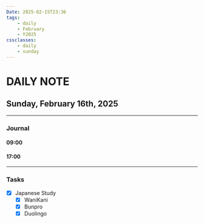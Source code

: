 ```yaml
---
Date: 2025-02-15T23:36
tags:
    - daily
    - February
    - Y2025
cssclasses:
    - daily
    - sunday
---
```

# DAILY NOTE
## Sunday, February 16th, 2025
***
### Journal

#### 09:00

#### 17:00

***
### Tasks
- [x] Japanese Study
    - [x] WaniKani
    - [x] Bunpro
    - [x] Duolingo